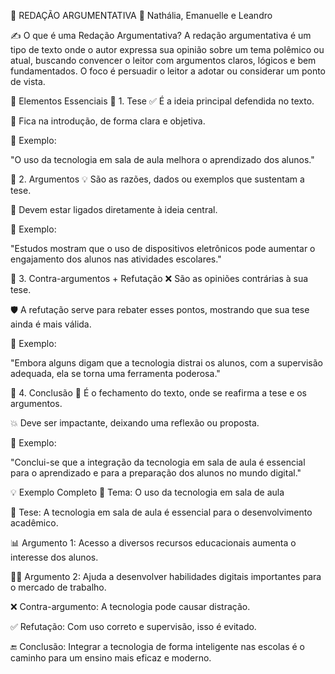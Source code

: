 🧠 REDAÇÃO ARGUMENTATIVA
👥 Nathália, Emanuelle e Leandro

✍️ O que é uma Redação Argumentativa?
A redação argumentativa é um tipo de texto onde o autor expressa sua opinião sobre um tema polêmico ou atual, buscando convencer o leitor com argumentos claros, lógicos e bem fundamentados. O foco é persuadir o leitor a adotar ou considerar um ponto de vista.

🧩 Elementos Essenciais
📌 1. Tese
✅ É a ideia principal defendida no texto.

📍 Fica na introdução, de forma clara e objetiva.

💬 Exemplo:

"O uso da tecnologia em sala de aula melhora o aprendizado dos alunos."

📌 2. Argumentos
💡 São as razões, dados ou exemplos que sustentam a tese.

🔗 Devem estar ligados diretamente à ideia central.

💬 Exemplo:

"Estudos mostram que o uso de dispositivos eletrônicos pode aumentar o engajamento dos alunos nas atividades escolares."

📌 3. Contra-argumentos + Refutação
❌ São as opiniões contrárias à sua tese.

🛡️ A refutação serve para rebater esses pontos, mostrando que sua tese ainda é mais válida.

💬 Exemplo:

"Embora alguns digam que a tecnologia distrai os alunos, com a supervisão adequada, ela se torna uma ferramenta poderosa."

📌 4. Conclusão
🎯 É o fechamento do texto, onde se reafirma a tese e os argumentos.

💥 Deve ser impactante, deixando uma reflexão ou proposta.

💬 Exemplo:

"Conclui-se que a integração da tecnologia em sala de aula é essencial para o aprendizado e para a preparação dos alunos no mundo digital."

💡 Exemplo Completo
🧵 Tema: O uso da tecnologia em sala de aula

🎯 Tese: A tecnologia em sala de aula é essencial para o desenvolvimento acadêmico.

📊 Argumento 1: Acesso a diversos recursos educacionais aumenta o interesse dos alunos.

👨‍💻 Argumento 2: Ajuda a desenvolver habilidades digitais importantes para o mercado de trabalho.

❌ Contra-argumento: A tecnologia pode causar distração.

✅ Refutação: Com uso correto e supervisão, isso é evitado.

🔚 Conclusão: Integrar a tecnologia de forma inteligente nas escolas é o caminho para um ensino mais eficaz e moderno.

